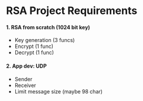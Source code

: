 # RSA Project Requirements
#### 1. RSA from scratch (1024 bit key)
- Key generation (3 funcs)
- Encrypt (1 func)
- Decrypt (1 func)
#### 2. App dev: UDP 
- Sender 
- Receiver 
- Limit message size (maybe 98 char)

 
